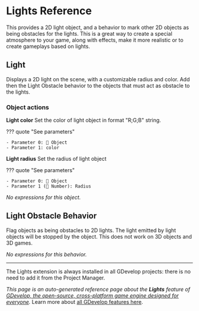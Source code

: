 # Lights Reference

This provides a 2D light object, and a behavior to mark other 2D objects as being obstacles for the lights. This is a great way to create a special atmosphere to your game, along with effects, make it more realistic or to create gameplays based on lights. 



## Light 

Displays a 2D light on the scene, with a customizable radius and color. Add then the Light Obstacle behavior to the objects that must act as obstacle to the lights. 

### Object actions

**Light color**
Set the color of light object in format "R;G;B" string.

??? quote "See parameters"

    - Parameter 0: 👾 Object
    - Parameter 1: color

**Light radius**
Set the radius of light object

??? quote "See parameters"

    - Parameter 0: 👾 Object
    - Parameter 1 (🔢 Number): Radius

_No expressions for this object._


## Light Obstacle Behavior 

Flag objects as being obstacles to 2D lights. The light emitted by light objects will be stopped by the object. This does not work on 3D objects and 3D games. 

_No expressions for this behavior._




---

The Lights extension is always installed in all GDevelop projects: there is no need to add it from the Project Manager.

*This page is an auto-generated reference page about the **Lights** feature of [GDevelop, the open-source, cross-platform game engine designed for everyone](https://gdevelop.io/).* Learn more about [all GDevelop features here](/gdevelop5/all-features).